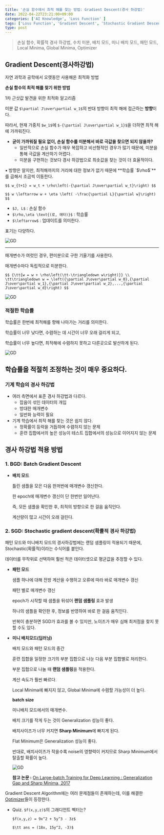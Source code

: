 ```yaml
---
title: '손실 함수에서 최적 해를 찾는 방법: Gradient Descent(경사 하강법)'
date: 2022-04-22T23:21:00+09:00
categories: ['AI Knowledge', 'Loss Function' ]
tags: ['Loss Function', 'Gradient Descent', 'Stochastic Gradient Descent','Batch Mode','Mini Batch Mode','Pattern Mode' ]
type: post
---
```


> 손실 함수, 확률적 경사 하강법, 수치 미분, 배치 모드, 미니 배치 모드, 패턴 모드, Local Minima, Global Minima, Optimizer

## Gradient Descent(경사하강법)

자연 과학과 공학에서 오랫동안 사용해온 최적화 방법

**손실 함수의 최적 해를 찾기 위한 방법**

1차 근삿값 발견을 위한 최적화 알고리즘

미분 값 `$\partial J\over\partial w_1$`의 반대 방향이 최적 해에 접근하는 **방향**이다.

따라서, 현재 가중치 `$w_1$`에 `$-{\partial J\over\partial w_1}$`을 더하면 최적 해에 가까워진다.

- **굳이 가까워질 필요 없이, 손실 함수를 미분해서 바로 극값을 찾으면 되지 않을까?**
    - 일반적으로 손실 함수가 매우 복잡하고 비선형적인 경우가 많기 때문에, 미분을 통해 극값을 계산하기 어렵다.
    - 미분을 구현하는 것보다 경사 하강법으로 최솟값을 찾는 것이 더 효율적이다.

<aside>
▪️ 방향은 알지만, 최적해까지의 거리에 대한 정보가 없기 때문에 **학습률 `$\rho$`**를 곱해서 조금씩 이동한다.

`$$
w_{t+1} = w_t + \rho\left(-{\partial J\over\partial w_t}\right)
$$`

`$$
w \leftarrow w + \eta \left( -\frac{\partial L}{\partial w}\right)
$$`

- `$J, L$` : 손실 함수
- `$\rho,\eta \text{(로, 에타)}$` : 학습률
- `$\leftarrow$` : 업데이트를 의미한다.

표기는 다양하다.

![GD](/imgs/gd.png)

---

매개변수가 여럿인 경우, 편미분으로 구한 기울기를 사용한다.

매개변수마다 독립적으로 미분한다.

`$$
{\tt{w = w + \rho\left(\tt-\triangledown w\right)}}
\\
\tt\triangledown w = \left({\partial J\over\partial w_0},{\partial J\over\partial w_1},{\partial J\over\partial w_2},...,{\partial J\over\partial w_d}\right)
$$`

![GD](/imgs/gd1.png)

</aside>

### 적절한 학습률

학습률은 한번에 최적해를 향해 나아가는 거리를 의미한다.

학습률이 너무 낮다면, 수렴하는 데 시간이 너무 오래 걸리게 되고,

학습률이 너무 높다면, 최적해에 수렴하지 못하고 다른곳으로 발산하게 된다.

![GD](/imgs/gd2.png)

학습률을 적절히 조정하는 것이 매우 중요하다.
---

### 기계 학습의 경사 하강법

- 여러 측면에서 표준 경사 하강법과 다르다.
    - 잡음이 섞인 데이터의 개입
    - 방대한 매개변수
    - 일반화 능력이 필요
- 기계 학습에서 최적 해를 찾는 것은 쉽지 않다.
    - 정확률이 등락을 거듭하며 수렴하지 않는 문제
    - 훈련 집합에서의 높은 성능이 테스트 집합에서의 성능으로 이어지지 않는 문제

## 경사 하강법 적용 방법

### 1. **BGD: Batch Gradient Descent**
- **배치 모드**
    
    틀린 샘플을 모은 다음 한꺼번에 매개변수 갱신한다.
    
    한 epoch에 매개변수 갱신이 단 한번만 일어난다.
    
    즉, 모든 샘플을 확인한 후, 최적의 방향으로 한 걸음 움직인다.
    
    계산량이 많고 시간이 오래 걸린다.
        
### 2. SGD: Stochastic gradient descent(확률적 경사 하강법)

패턴 모드와 미니배치 모드의 경사하강법에는 랜덤 샘플링이 적용되기 때문에, Stochastic(확률적)이라는 수식어를 붙인다.

데이터를 무작위로 선택하여 훨씬 적은 데이터셋으로 평균값을 추정할 수 있다.

- **패턴 모드**
    
    샘플 하나에 대해 전방 계산을 수행하고 오류에 따라 바로 매개변수 갱신
    
    패턴 별로 매개변수 갱신
    
    epoch가 시작할 때 샘플을 뒤섞어 **랜덤 샘플링** 효과 발생
    
    하나의 샘플을 확인한 후, 정보를 반영하여 바로 한 걸음 움직인다.
    
    반복이 충분하면 SGD가 효과를 볼 수 있지만, 노이즈가 매우 심해 최저점을 찾지 못할 수도 있다.
    
- **미니 배치모드(딥러닝)**
    
    배치 모드와 패턴 모드의 중간
    
    훈련 집합을 일정한 크기의 부분 집합으로 나눈 다음 부분 집합별로 처리한다.
    
    부분 집합으로 나눌 때 **랜덤 샘플링**을 적용한다.
    
    계산 속도가 훨씬 빠르다.
    
    Local Minima에 빠지지 않고, Global Minima에 수렴할 가능성이 더 높다.
    
    **batch size**

    미니배치 모드에서의 매개변수.
    
    배치 크기를 작게 두는 것이 Generalization 성능이 좋다.
    
    배치사이즈가 너무 커지면 **Sharp Minimum**에 빠지게 된다.
    
    Flat Minimum은 Generalization 성능이 좋다.
    
    반대로, 배치사이즈가 작을수록 noise의 영향력이 커지므로 Sharp Minimum에서 탈출할 확률이 높다.
    
    ![GD](/imgs/gd3.png)
    
    **참고 논문 :** [On Large-batch Training for Deep Learning : Generalization Gap and Sharp Minima, 2017](https://arxiv.org/pdf/1609.04836.pdf)


Gradient Descent Algorithm에는 여러 문제점들이 존재하는데, 이를 해결한 [Optimizer](https://osmin625.github.io/posts/Optimizer/)들이 등장한다.

- Quiz. `$f(x,y,z)$`의 그래디언트 벡터는?
    
    `$f(x,y,z) = 9x^2 + 5y^3 - 3z$`
    
    `$\tt ans = (18x, 15y^2, -3)$`